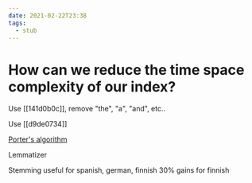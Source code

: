 ```yaml
---
date: 2021-02-22T23:38
tags: 
  - stub
---
```


# How can we reduce the time space complexity of our index?

Use [[141d0b0c]], remove "the", "a", "and", etc.. 

Use [[d9de0734]] 

[Porter's algorithm](https://tartarus.org/martin/PorterStemmer/)

Lemmatizer

Stemming
useful for spanish, german, finnish
30% gains for finnish
